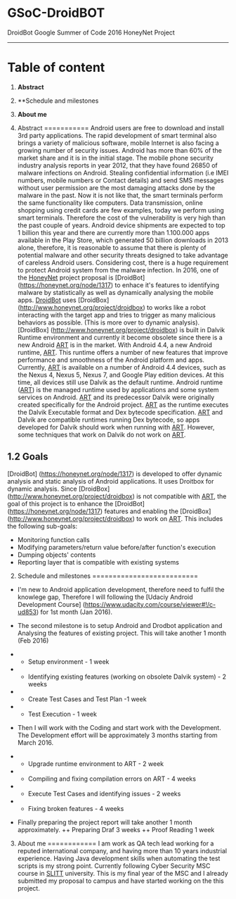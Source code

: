 # GSoC-DroidBOT
DroidBot Google Summer of Code 2016 HoneyNet Project
*****************************************************
Table of content
================

1. **Abstract** 
2. **Schedule and milestones
3. **About me**


1. Abstract
===========
Android users are free to download and install 3rd party applications. The rapid development of smart terminal also brings a variety of malicious software, mobile Internet is also facing a growing number of security issues. Android has more than 60% of the market share and it is in the initial stage. The mobile phone security industry analysis reports in year 2012, that they have found 26850 of malware infections on Android. Stealing confidential information (i.e IMEI numbers, mobile numbers or Contact details) and send SMS messages without user permission are the most damaging attacks done by the malware in the past. Now it is not like that, the smart terminals perform the same functionality like computers. Data transmission, online shopping using credit cards are few examples, today we perform using smart terminals. Therefore the cost of the vulnerability is very high than the past couple of years. Android device shipments are expected to top 1 billion this year and there are currently more than 1.100.000 apps available in the Play Store, which generated 50 billion downloads in 2013 alone, therefore, it is reasonable to assume that there is plenty of potential malware and other security threats designed to take advantage of careless Android users. Considering cost, there is a huge requirement to protect Android system from the malware infection. 
In 2016, one of the [HoneyNet](https://honeynet.org) project proposal is 
[DroidBot] (https://honeynet.org/node/1317) to enhace it's features to identifying malware by statistically as well as dynamically analysing the mobile apps. [DroidBot](https://honeynet.org/node/1317) uses 
[DroidBox] (http://www.honeynet.org/project/droidbox) to works like a robot interacting with the target app and tries to trigger as many malicious behaviors as possible. (This is more over to dynamic analysis).
[DroidBox] (http://www.honeynet.org/project/droidbox) is built in Dalvik Runtime environment and currently it become obsolete since there is a new Android [ART](https://en.wikipedia.org/wiki/Android_Runtime) is in the market. With Android 4.4, a new Android runtime, [ART](https://en.wikipedia.org/wiki/Android_Runtime). This runtime offers a number of new features that improve performance and smoothness of the Android platform and apps. Currently, [ART](https://en.wikipedia.org/wiki/Android_Runtime) is available on a number of Android 4.4 devices, such as the Nexus 4, Nexus 5, Nexus 7, and Google Play edition devices. At this time, all devices still use Dalvik as the default runtime. Android runtime ([ART](https://en.wikipedia.org/wiki/Android_Runtime)) is the managed runtime used by applications and some system services on Android. [ART](https://en.wikipedia.org/wiki/Android_Runtime) and its predecessor Dalvik were originally created specifically for the Android project. [ART](https://en.wikipedia.org/wiki/Android_Runtime) as the runtime executes the Dalvik Executable format and Dex bytecode specification. [ART](https://en.wikipedia.org/wiki/Android_Runtime) and Dalvik are compatible runtimes running Dex bytecode, so apps developed for Dalvik should work when running with [ART](https://en.wikipedia.org/wiki/Android_Runtime). However, some techniques that work on Dalvik do not work on [ART](https://en.wikipedia.org/wiki/Android_Runtime).

1.2 Goals
---------
[DroidBot] (https://honeynet.org/node/1317) is developed to offer dynamic analysis and static analysis of Android applications. It uses Droitbox for dynamic analysis. Since [DroidBox] (http://www.honeynet.org/project/droidbox) is not compatible with [ART](https://en.wikipedia.org/wiki/Android_Runtime), the goal of this project is to enhance the [DroidBot] (https://honeynet.org/node/1317) features and enabling the [DroidBox] (http://www.honeynet.org/project/droidbox) to work on [ART](https://en.wikipedia.org/wiki/Android_Runtime). This includes the following sub-goals:

 + Monitoring function calls
 + Modifying parameters/return value before/after function's execution
 + Dumping objects' contents
 + Reporting layer that is compatible with existing systems
 
2. Schedule and milestones
==========================
+ I'm new to Android application development, therefore need to fulfil the knowlege gap, Therefore I will following the [Udaciy Android Development Course] (https://www.udacity.com/course/viewer#!/c-ud853) for 1st month (Jan 2016).

+ The second milestone is to setup Android and Drodbot application and Analysing the features of existing project. This will take another 1 month (Feb 2016)
+ + Setup environment - 1 week
+ + Identifying existing features (working on obsolete Dalvik system) - 2 weeks
+ + Create Test Cases and Test Plan -1 week
+ + Test Execution  - 1 week

+ Then I will work with the Coding and start work with the Development. The Development effort will be approximately 3 months starting from March 2016.
+ + Upgrade runtime environment to ART - 2 week
+ + Compiling and fixing compilation errors on ART - 4 weeks
+ + Execute Test Cases and identifying issues - 2 weeks 
+ + Fixing broken features - 4 weeks
+ Finally preparing the project report will take another 1 month approximately.
++ Preparing Draf 3 weeks
++ Proof Reading 1 week

3. About me
============
I am work as QA tech lead working for a reputed international company, and having more than 10 years industrial experience. Having Java development skills when automating the test scripts is my strong point. Currently following Cyber Security MSC course in [SLITT](http://www.sliit.lk/) university. This is my final year of the MSC and I already submitted my proposal to campus and have started working on the this project.

